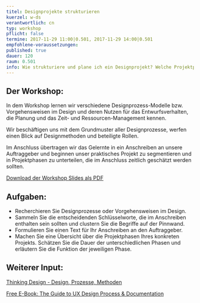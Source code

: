 ```yaml
---
titel: Designprojekte strukturieren
kuerzel: w-ds
verantwortlich: cn
typ: workshop
pflicht: false
termine: 2017-11-29 11:00|0.501, 2017-11-29 14:00|0.501
empfohlene-voraussetzungen: 
published: true
dauer: 120
raum: 0.501
info: Wie strukturiere und plane ich ein Designprojekt? Welche Projektphasen gibt es und welche Funktion haben sie? Wie kann ein Designprojekt kalkuliert werden?
---
```


## Der Workshop:
In dem Workshop lernen wir verschiedene Designprozess-Modelle bzw. Vorgehensweisen im Design und deren Nutzen für das Entwurfsverhalten, die Planung und das Zeit- und Ressourcen-Management kennen.

Wir beschäftigen uns mit dem Grundmuster aller Designprozesse, werfen einen Blick auf Designmethoden und beteiligte Rollen.  

Im Anschluss übertragen wir das Gelernte in ein Anschreiben an unsere Auftraggeber und beginnen unser praktisches Projekt zu segmentieren und in Projektphasen zu unterteilen, die im Anschluss zeitlich geschätzt werden sollten.

<p><a href="https://th-koeln.github.io/mi-bachelor-gdvk/download/workshop-designprojekte-strukturieren/ws_designprozesse_strukturieren.pdf">Download der Workshop Slides als PDF</a></p>

## Aufgaben:
- Recherchieren Sie Designprozesse oder Vorgehensweisen im Design.
- Sammeln Sie die entscheidenden Schlüsselworte, die im Anschreiben enthalten sein sollten und clustern Sie die Begriffe auf der Pinnwand.
- Formulieren Sie einen Text für Ihr Anschreiben an den Auftraggeber.
- Machen Sie eine Übersicht über die Projektphasen Ihres konkreten Projekts. Schätzen Sie die Dauer der unterschiedlichen Phasen und erläutern Sie die Funktion der jeweiligen Phase.


## Weiterer Input:

<p><a href="https://thinking-design.de/2-designprozess-einfuehrung/">Thinking Design - Design, Prozesse, Methoden</a></p>

<p><a href="https://www.uxpin.com/studio/ebooks/guide-to-ux-design-process-and-documentation/">Free E-Book: The Guide to UX Design Process & Documentation</a></p>

